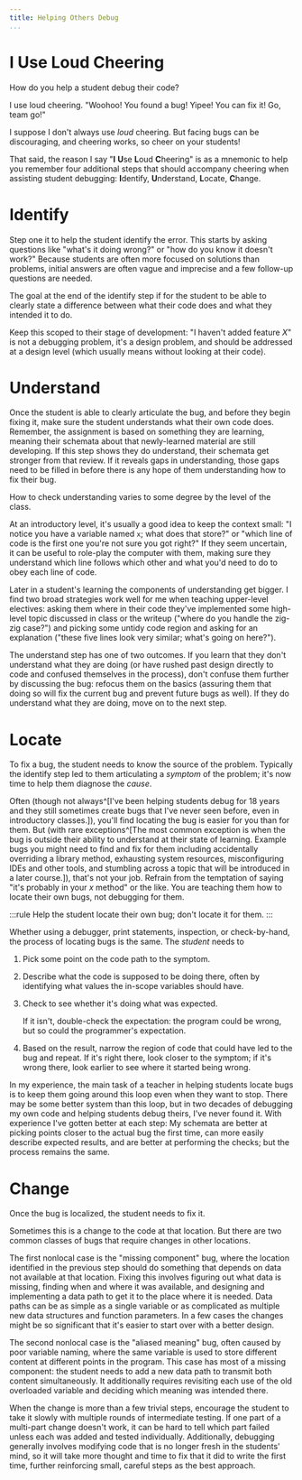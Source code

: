 ```yaml
---
title: Helping Others Debug
...
```


# I Use Loud Cheering

How do you help a student debug their code?

I use loud cheering. "Woohoo! You found a bug! Yipee! You can fix it! Go, team go!"

I suppose I don't always use *loud* cheering.
But facing bugs can be discouraging, and cheering works, so cheer on your students!

That said, the reason I say "**I** **U**se **L**oud **C**heering"
is as a mnemonic to help you remember four additional steps that should accompany cheering when assisting student debugging:
**I**dentify, **U**nderstand, **L**ocate, **C**hange.

# Identify

Step one it to help the student identify the error.
This starts by asking questions like "what's it doing wrong?" or "how do you know it doesn't work?"
Because students are often more focused on solutions than problems, initial answers are often vague and imprecise and a few follow-up questions are needed.

The goal at the end of the identify step if for the student to be able to clearly state a difference between what their code does and what they intended it to do.

Keep this scoped to their stage of development: "I haven't added feature $X$" is not a debugging problem, it's a design problem, and should be addressed at a design level (which usually means without looking at their code).

# Understand

Once the student is able to clearly articulate the bug,
and before they begin fixing it,
make sure the student understands what their own code does.
Remember, the assignment is based on something they are learning,
meaning their schemata about that newly-learned material are still developing.
If this step shows they do understand, their schemata get stronger from that review.
If it reveals gaps in understanding, those gaps need to be filled in before there is any hope of them understanding how to fix their bug.

How to check understanding varies to some degree by the level of the class.

At an introductory level, it's usually a good idea to keep the context small: "I notice you have a variable named `x`; what does that store?" or "which line of code is the first one you're not sure you got right?"
If they seem uncertain, it can be useful to role-play the computer with them, making sure they understand which line follows which other and what you'd need to do to obey each line of code.

Later in a student's learning the components of understanding get bigger.
I find two broad strategies work well for me when teaching upper-level electives:
asking them where in their code they've implemented some high-level topic discussed in class or the writeup ("where do you handle the zig-zig case?")
and picking some untidy code region and asking for an explanation ("these five lines look very similar; what's going on here?").

The understand step has one of two outcomes.
If you learn that they don't understand what they are doing (or have rushed past design directly to code and confused themselves in the process), don't confuse them further by discussing the bug: refocus them on the basics
(assuring them that doing so will fix the current bug and prevent future bugs as well).
If they do understand what they are doing, move on to the next step.

# Locate

To fix a bug, the student needs to know the source of the problem.
Typically the identify step led to them articulating a *symptom* of the problem;
it's now time to help them diagnose the *cause*.

Often (though not always^[I've been helping students debug for 18 years and they still sometimes create bugs that I've never seen before, even in introductory classes.]), you'll find locating the bug is easier for you than for them.
But (with rare exceptions^[The most common exception is when the bug is outside their ability to understand at their state of learning. Example bugs you might need to find and fix for them including accidentally overriding a library method, exhausting system resources, misconfiguring IDEs and other tools, and stumbling across a topic that will be introduced in a later course.]), that's not your job.
Refrain from the temptation of saying "it's probably in your $x$ method" or the like.
You are teaching them how to locate their own bugs, not debugging for them.

:::rule
Help the student locate their own bug; don't locate it for them.
:::

Whether using a debugger, print statements, inspection, or check-by-hand, the process of locating bugs is the same.
The *student* needs to

1. Pick some point on the code path to the symptom.

2. Describe what the code is supposed to be doing there, often by identifying what values the in-scope variables should have.

3. Check to see whether it's doing what was expected.
    
    If it isn't, double-check the expectation: the program could be wrong, but so could the programmer's expectation.

4. Based on the result, narrow the region of code that could have led to the bug and repeat.
    If it's right there, look closer to the symptom;
    if it's wrong there, look earlier to see where it started being wrong.

In my experience, the main task of a teacher in helping students locate bugs
is to keep them going around this loop even when they want to stop.
There may be some better system than this loop, but in two decades of debugging my own code and helping students debug theirs, I've never found it.
With experience I've gotten better at each step:
My schemata are better at picking points closer to the actual bug the first time,
can more easily describe expected results,
and are better at performing the checks;
but the process remains the same.



# Change

Once the bug is localized, the student needs to fix it.

Sometimes this is a change to the code at that location.
But there are two common classes of bugs that require changes in other locations.

The first nonlocal case is the "missing component" bug,
where the location identified in the previous step
should do something that depends on data not available at that location.
Fixing this involves figuring out what data is missing,
finding when and where it was available,
and designing and implementing a data path to get it to the place where it is needed.
Data paths can be as simple as a single variable or as complicated as multiple new data structures and function parameters.
In a few cases the changes might be so significant that it's easier to start over with a better design.

The second nonlocal case is the "aliased meaning" bug, often caused by poor variable naming,
where the same variable is used to store different content at different points in the program.
This case has most of a missing component: the student needs to add a new data path to transmit both content simultaneously.
It additionally requires revisiting each use of the old overloaded variable
and deciding which meaning was intended there.

When the change is more than a few trivial steps,
encourage the student to take it slowly with multiple rounds of intermediate testing.
If one part of a multi-part change doesn't work, it can be hard to tell which part failed unless each was added and tested individually.
Additionally, debugging generally involves modifying code that is no longer fresh in the students' mind, so it will take more thought and time to fix that it did to write the first time, further reinforcing small, careful steps as the best approach.
